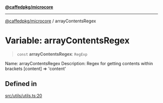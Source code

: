 [**@caffedpkg/microcore**](../README.md)

***

[@caffedpkg/microcore](../globals.md) / arrayContentsRegex

# Variable: arrayContentsRegex

> `const` **arrayContentsRegex**: `RegExp`

Name: arrayContentsRegex
Description: Regex for getting contents within brackets [content] => 'content'

## Defined in

[src/utils/utils.ts:20](https://github.com/caffed/microcore/blob/3444f5042af4893783a848f270124aa74f8db032/src/utils/utils.ts#L20)
